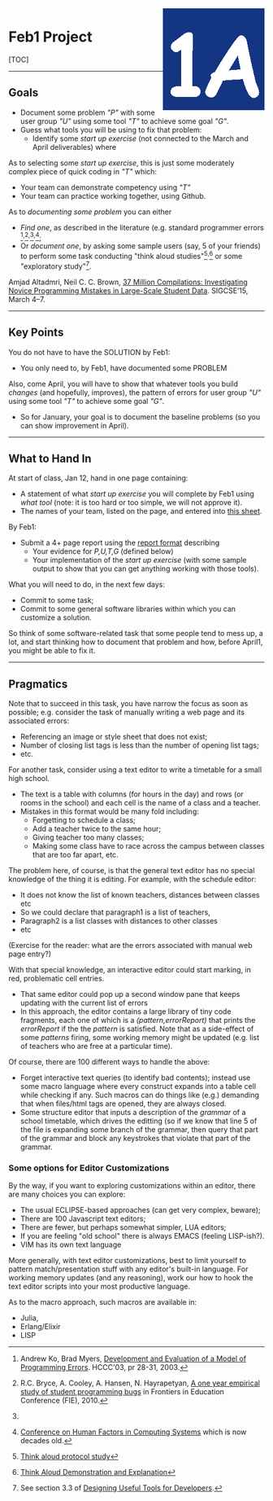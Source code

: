 
<img src="../_img/1A.png" align=right>

# Feb1 Project 

[TOC]

____

## Goals

+ Document some problem _"P"_ with some user group _"U"_ using some tool _"T"_ to achieve some goal _"G"_.
+ Guess what tools you will be using to fix that problem:
    + Identify  some _start up exercise_ (not connected to the March and April deliverables) where

As to selecting some _start up exercise_, this is just some moderately complex piece
of quick coding in _"T"_  which:

+ Your team can demonstrate competency  using _"T"_
+ Your team can practice working together, using Github.

As  to _documenting some problem_ you can either

+ _Find one_, as described in the literature (e.g. standard programmer errors
  [^errors1]<sup>,</sup>[^errors2]<sup>,</sup>[^errors3]<sup>,</sup>[^errors4];
+ Or _document one_, by asking some sample users (say, 5 of your friends) to perform some task  conducting
  "think aloud studies"[^protocol1]<sup>,</sup>[^protocol2] or some "exploratory study"[^protocol3].

[^errors1]: Andrew Ko, Brad Myers, [Development and Evaluation of a Model of
Programming Errors](http://repository.cmu.edu/cgi/viewcontent.cgi?article=1183&context=hcii).
HCCC'03, pr 28-31, 2003.

[^errors2]: R.C. Bryce, A. Cooley, A. Hansen, N. Hayrapetyan,
[A one year empirical study of student programming bugs](http://dx.doi.org/10.1109/FIE.2010.5673143)
in Frontiers in Education Conference (FIE), 2010. 

[^errors3]:
Amjad Altadmri, Neil C. C. Brown, 
[37 Million Compilations:
Investigating Novice Programming Mistakes in Large-Scale
Student Data](https://kar.kent.ac.uk/46742/1/fp1187-altadmri.pdf).
SIGCSE’15, March 4–7.

[^errors4]: [Conference on Human Factors in Computing Systems](http://chi2016.acm.org/wp/)
which is now decades old.

[^protocol1]: [Think aloud protocol
study](https://www.youtube.com/watch?v=tbKnFaW69e0)

[^protocol2]: [Think Aloud Demonstration and
Explanation](https://www.youtube.com/watch?v=gyXOe0Jl-fI)

[^protocol3]: See section 3.3 of [Designing Useful Tools for
Developers](http://www.cs.cmu.edu/~NatProg/papers/plateau2011-latoza.pdf).

___

## Key Points

You do not have to have the SOLUTION by Feb1:

+ You only need to, by Feb1,  have documented some PROBLEM

Also, come April, you will have to show that whatever tools you build _changes_ (and hopefully,
  improves), the pattern of errors for user
  group _"U"_ using some tool _"T"_ to achieve some goal _"G"_.

+ So for January, your goal is to document the baseline problems
  (so you can show improvement in April).

____

## What to Hand In

At start of class, Jan 12, hand in one page containing:

+ A statement of what _start up exercise_ you will complete by Feb1 using _what tool_
  (note: it is too hard or too simple, we will not approve it).
+ The names of your team, listed on the page, and entered into [this sheet](https://goo.gl/kOunui).

By Feb1:

+ Submit a 4+ page report using the [report format](report.md) describing
    + Your evidence for _P,U,T,G_ (defined below)
    + Your implementation of the _start up exercise_ (with some sample output to show
	  that you can get anything working with those tools).


What you will need to do, in the next few days:

+ Commit to some task;
+ Commit to some general software libraries within
  which you can customize a solution.

So think of some software-related task that some
people tend to mess up, a lot, and start thinking
how to document that problem and how, before April1,
you might be able to fix it.

____

## Pragmatics

Note that to succeed in this task, you have narrow
the focus as soon as possible; e.g. consider the
task of manually writing a web page and its associated errors:

+ Referencing an image or  style sheet that does not exist;
+ Number of closing list tags is less than the number of opening list tags;
+ etc.

For another task, consider  using a text editor to write a
timetable for a small high school.

- The text is a table with columns (for hours in the
  day) and rows (or rooms in the school) and each
  cell is the name of a class and a teacher.
- Mistakes in this format would be many fold including:
    - Forgetting to schedule a class;
    - Add a teacher twice to the same hour;
    - Giving teacher too many classes;
	- Making some class have to race across the
      campus between classes that are too far apart,
      etc.

The problem here, of course, is that the general
  text editor has no special knowledge of the thing
  it is editing. For example, with the schedule editor:
  
- It does not know the list of known teachers,
      distances between classes etc
- So we could declare that paragraph1 is a list of teachers,
- Paragraph2 is a list classes with distances to other classes
- etc

(Exercise for the reader: what are the errors associated with manual web page entry?)

With that special knowledge, an interactive editor
  could start marking, in red, problematic cell
  entries.
  
- That same editor could pop up a second window
      pane that keeps updating with the current list
      of errors
- In this approach, the editor contains a large
	  library of tiny code fragments, each one of
	  which is a _(pattern,errorReport)_ that prints
	  the _errorReport_ if the the _pattern_ is
	  satisfied. Note that as a side-effect of some
	  _patterns_ firing, some working memory might
	  be updated (e.g. list of teachers who are free
	  at a particular time).

Of course, there are 100 different ways to handle the above:

- Forget interactive text queries (to identify bad
  contents); instead use some macro language where
  every construct expands into a table cell while
  checking if any. Such macros can do things like (e.g.) demanding that when
  files/html tags are opened, they are always closed.
- Some structure editor that inputs a description of
  the _grammar_ of a school timetable, which drives
  the editting (so if we know that line 5 of the
  file is expanding some branch of the grammar, then
  query that part of the grammar and block any
  keystrokes that violate that part of the grammar.


### Some options for Editor Customizations

By the way, if you want to exploring
        customizations within an editor, there are
        many choices you can explore:
		
+ The usual ECLIPSE-based approaches (can get very complex, beware);
+ There are 100 Javascript text editors;
+ There are fewer, but perhaps somewhat simpler, LUA editors;
+ If you are feeling "old school" there is always EMACS (feeling LISP-ish?).
+ VIM has its own text language

More generally, with text editor
			  customizations, best to limit yourself
			  to pattern match/presentation stuff
			  with any editor's built-in
			  language. For working memory updates
			  (and any reasoning), work our how to
			  hook the text editor scripts into your
			  most productive language.

As to the macro approach, such macros are available in:

+ Julia,
+ Erlang/Elixir
+ LISP
